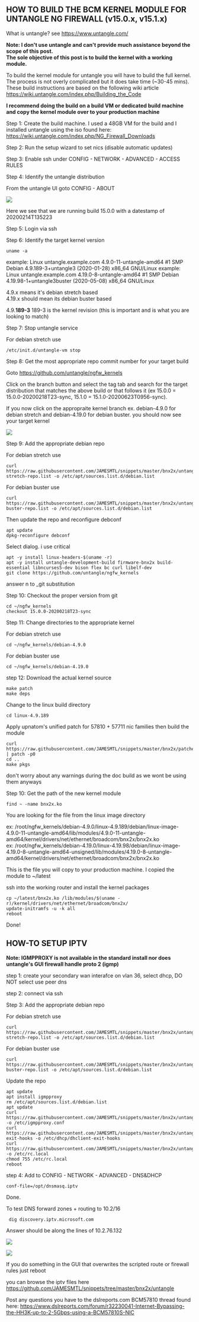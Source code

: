 ## HOW TO BUILD THE BCM KERNEL MODULE FOR UNTANGLE NG FIREWALL (v15.0.x, v15.1.x)

What is untangle? see https://www.untangle.com/

<b>Note: I don't use untangle and can't provide much assistance beyond the scope of this post.</b>  
<b>The sole objective of this post is to build the kernel with a working module.</b>

To build the kernel module for untangle you will have to build the full kernel. The process is not overly complicated but it does take time (~30-45 mins). These build instructions are based on the following wiki article https://wiki.untangle.com/index.php/Building_the_Code

<b>I recommend doing the build on a build VM or dedicated build machine and copy the kernel module over to your production machine</b>

Step 1: Create the build machine.  I used a 48GB VM for the build and I installed untangle using the iso found here: https://wiki.untangle.com/index.php/NG_Firewall_Downloads

Step 2: Run the setup wizard to set nics (disable automatic updates)

Step 3: Enable ssh under CONFIG - NETWORK - ADVANCED - ACCESS RULES

Step 4: Identify the untangle distribution

From the untangle UI goto CONFIG - ABOUT

![](https://i.imgur.com/R249Yge.png)

Here we see that we are running build 15.0.0 with a datestamp of 20200214T135223

Step 5: Login via ssh

Step 6: Identify the target kernel version

    uname -a

example: Linux untangle.example.com 4.9.0-11-untangle-amd64 #1 SMP Debian 4.9.189-3+untangle3 (2020-01-28) x86_64 GNU/Linux
example: Linux untangle.example.com 4.19.0-8-untangle-amd64 #1 SMP Debian 4.19.98-1+untangle3buster (2020-05-08) x86_64 GNU/Linux

4.9.x means it's debian stretch based  
4.19.x should mean its debian buster based

4.9.<b>189-3</b> 189-3 is the kernel revision (this is important and is what you are looking to match)

Step 7: Stop untangle service

For debian stretch use

    /etc/init.d/untangle-vm stop

Step 8: Get the most appropriate repo commit number for your target build

Goto https://github.com/untangle/ngfw_kernels

Click on the branch button and select the tag tab and search for the target distribution that matches the above build or that follows it (ex 15.0.0 = 15.0.0-20200218T23-sync, 15.1.0 = 15.1.0-20200623T0956-sync).

If you now click on the appropraite kernel branch ex. debian-4.9.0 for debian stretch and debian-4.19.0 for debian buster. you should now see your target kernel

![](https://i.imgur.com/cadTXeM.png)

Step 9: Add the appropriate debian repo

For debian stretch use

    curl https://raw.githubusercontent.com/JAMESMTL/snippets/master/bnx2x/untangle/debian-stretch-repo.list -o /etc/apt/sources.list.d/debian.list
	
For debian buster use

    curl https://raw.githubusercontent.com/JAMESMTL/snippets/master/bnx2x/untangle/debian-buster-repo.list -o /etc/apt/sources.list.d/debian.list

Then update the repo and reconfigure debconf

    apt update
    dpkg-reconfigure debconf

Select dialog. i use critical

    apt -y install linux-headers-$(uname -r)
    apt -y install untangle-development-build firmware-bnx2x build-essential libncurses5-dev bison flex bc curl libelf-dev
    git clone https://github.com/untangle/ngfw_kernels

answer n to _git substitution

Step 10: Checkout the proper version from git

    cd ~/ngfw_kernels
    checkout 15.0.0-20200218T23-sync

Step 11: Change directories to the appropriate kernel

For debian stretch use

    cd ~/ngfw_kernels/debian-4.9.0

For debian buster use

    cd ~/ngfw_kernels/debian-4.19.0

step 12: Download the actual kernel source

    make patch
    make deps
	
Change to the linux build directory

    cd linux-4.9.189

Apply upnatom's unified patch for 57810 + 57711 nic families then build the module

    curl https://raw.githubusercontent.com/JAMESMTL/snippets/master/bnx2x/patches/bnx2x_warpcore+8727_2_5g_sgmii.patch | patch -p0
    cd ..
    make pkgs

don't worry about any warnings during the doc build as we wont be using them anyways

Step 10: Get the path of the new kernel module

    find ~ -name bnx2x.ko

You are looking for the file from the linux image directory

ex: /root/ngfw_kernels/debian-4.9.0/linux-4.9.189/debian/linux-image-4.9.0-11-untangle-amd64/lib/modules/4.9.0-11-untangle-amd64/kernel/drivers/net/ethernet/broadcom/bnx2x/bnx2x.ko \
ex: /root/ngfw_kernels/debian-4.19.0/linux-4.19.98/debian/linux-image-4.19.0-8-untangle-amd64-unsigned/lib/modules/4.19.0-8-untangle-amd64/kernel/drivers/net/ethernet/broadcom/bnx2x/bnx2x.ko

This is the file you will copy to your production machine. I copied the module to ~/latest

ssh into the working router and install the kernel packages

    cp ~/latest/bnx2x.ko /lib/modules/$(uname -r)/kernel/drivers/net/ethernet/broadcom/bnx2x/
    update-initramfs -u -k all
    reboot

Done!




## HOW-TO SETUP IPTV

<b>Note: IGMPPROXY is not available in the standard install nor does untangle's GUI firewall handle proto 2 (igmp)</b>

step 1: create your secondary wan interafce on vlan 36, select dhcp, DO NOT select use peer dns

step 2: connect via ssh

Step 3: Add the appropriate debian repo

For debian stretch use

    curl https://raw.githubusercontent.com/JAMESMTL/snippets/master/bnx2x/untangle/debian-stretch-repo.list -o /etc/apt/sources.list.d/debian.list
	
For debian buster use

    curl https://raw.githubusercontent.com/JAMESMTL/snippets/master/bnx2x/untangle/debian-buster-repo.list -o /etc/apt/sources.list.d/debian.list

Update the repo

    apt update
    apt install igmpproxy
    rm /etc/apt/sources.list.d/debian.list
    apt update
    curl https://raw.githubusercontent.com/JAMESMTL/snippets/master/bnx2x/untangle/igmpproxy.conf -o /etc/igmpproxy.conf
    curl https://raw.githubusercontent.com/JAMESMTL/snippets/master/bnx2x/untangle/dhclient-exit-hooks -o /etc/dhcp/dhclient-exit-hooks
    curl https://raw.githubusercontent.com/JAMESMTL/snippets/master/bnx2x/untangle/rc.local -o /etc/rc.local
    chmod 755 /etc/rc.local
    reboot

step 4: Add to CONFIG - NETWORK - ADVANCED - DNS&DHCP

    conf-file=/opt/dnsmasq.iptv

Done.

To test DNS forward zones + routing to 10.2/16

     dig discovery.iptv.microsoft.com

Answer should be along the lines of 10.2.76.132

![](https://i.imgur.com/ehbrxyh.png)

![](https://i.imgur.com/Hgct553.png)

If you do something in the GUI that overwrites the scripted route or firewall rules just reboot

you can browse the iptv files here https://github.com/JAMESMTL/snippets/tree/master/bnx2x/untangle

Post any questions you have to the dslreports.com BCM57810 thread found here:
https://www.dslreports.com/forum/r32230041-Internet-Bypassing-the-HH3K-up-to-2-5Gbps-using-a-BCM57810S-NIC
